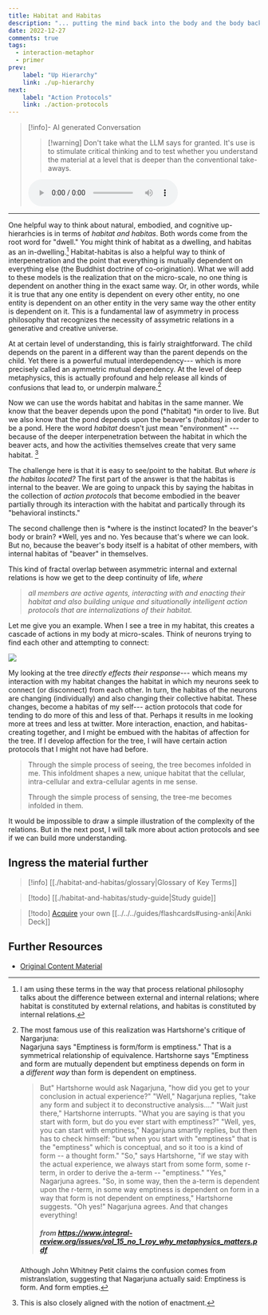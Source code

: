 ```yaml
---
title: Habitat and Habitas
description: "... putting the mind back into the body and the body back into nature"
date: 2022-12-27
comments: true
tags:
  - interaction-metaphor
  - primer
prev:
    label: "Up Hierarchy"
    link: ./up-hierarchy
next:
    label: "Action Protocols"
    link: ./action-protocols
---
```


> [!info]- AI generated Conversation
> > [!warning] Don't take what the LLM says for granted. It's use is to stimulate critical thinking and to test whether you understand the material at a level that is deeper than the conventional take-aways.
> <p><audio controls>
>   <source src="https://www.dropbox.com/scl/fi/va3uyubw9opey0f581rz6/habitat-and-habitas.mp3?rlkey=nbg4j7el81q5zwv4rzmweojv3&raw=1" type="audio/mpeg" >
> </audio></p>

---

One helpful way to think about natural, embodied, and cognitive up-hierarhcies is in terms of *habitat and habitas*. Both words come from the root word for "dwell." You might think of habitat as a dwelling, and habitas as an in-dwelling.[^1] Habitat-habitas is also a helpful way to think of interpenetration and the point that everything is mutually dependent on everything else (the Buddhist doctrine of co-origination). What we will add to these models is the realization that on the micro-scale, no one thing is dependent on another thing in the exact same way. Or, in other words, while it is true that any one entity is dependent on every other entity, no one entity is dependent on an other entity in the very same way the other entity is dependent on it. This is a fundamental law of asymmetry in process philosophy that recognizes the necessity of assymetric relations in a generative and creative universe.

At at certain level of understanding, this is fairly straightforward. The child depends on the parent in a different way than the parent depends on the child. Yet there is a powerful mutual interdependency--- which is more precisely called an aymmetric mutual dependency. At the level of deep metaphysics, this is actually profound and help release all kinds of confusions that lead to, or underpin malware.[^2]

Now we can use the words habitat and habitas in the same manner. We know that the beaver depends upon the pond (*habitat) *in order to live. But we also know that the pond depends upon the beaver's (*habitas)* in order to be a pond. Here the word *habitat* doesn't just mean "environment" --- because of the deeper interpenetration between the habitat in which the beaver acts, and how the activities themselves create that very same habitat. [^3]

The challenge here is that it is easy to see/point to the habitat. But *where is the habitas located?* The first part of the answer is that the habitas is internal to the beaver. We are going to unpack this by saying the habitas in the collection of *action protocols* that become embodied in the beaver partially through its interaction with the habitat and partically through its "behavioral instincts."

The second challenge then is *where is the instinct located? In the beaver's body or brain? *Well, yes and no. Yes because that's where we can look. But no, because the beaver's body itself is a habitat of other members, with internal habitas of "beaver" in themselves.

This kind of fractal overlap between asymmetric internal and external relations is how we get to the deep continuity of life, *where*

> *all members are active agents, interacting with and enacting their habitat and also building unique and situationally intelligent action protocols that are internalizations of their habitat.*

Let me give you an example. When I see a tree in my habitat, this creates a cascade of actions in my body at micro-scales. Think of neurons trying to find each other and attempting to connect:

![](https://www.youtube-nocookie.com/watch?v=RxBQ1ICEnKE)

My looking at the tree *directly effects their response*--- which means my interaction with my habitat changes the habitat in which my neurons seek to connect (or disconnect) from each other. In turn, the habitas of the neurons are changing (individually) and also changing their collective habitat. These changes, become a habitas of my self--- action protocols that code for tending to do more of this and less of that. Perhaps it results in me looking more at trees and less at twitter. More interaction, enaction, and habitas-creating together, and I might be embued with the habitas of affection for the tree. If I develop affection for the tree, I will have certain action protocols that I might not have had before.

> Through the simple process of seeing, the tree becomes infolded in me. This infoldment shapes a new, unique habitat that the cellular, intra-cellular and extra-cellular agents in me sense.
>
> Through the simple process of sensing, the tree-me becomes infolded in them.

It would be impossible to draw a simple illustration of the complexity of the relations. But in the next post, I will talk more about action protocols and see if we can build more understanding.


## Ingress the material further

> [!info] [[./habitat-and-habitas/glossary|Glossary of Key Terms]]

> [!todo] [[./habitat-and-habitas/study-guide|Study guide]]

> [!todo] [Acquire](./habitat-and-habitas/habitat-and-habitas-deck.apkg) your own [[../../../guides/flashcards#using-anki|Anki Deck]]

## Further Resources

- [Original Content Material](https://bonnittaroy.substack.com/p/a-new-theory-of-the-body-habitat)

[^1]: I am using these terms in the way that process relational philosophy talks about the difference between external and internal relations; where habitat is constituted by external relations, and habitas is constituted by internal relations.

[^2]: The most famous use of this realization was Hartshorne's critique of Nargarjuna:\
Nagarjuna says "Emptiness is form/form is emptiness." That is a symmetrical relationship of equivalence. Hartshorne says "Emptiness and form are mutually dependent but emptiness depends on form in a *different way* than form is dependent on emptiness.
    > But" Hartshorne would ask Nagarjuna, "how did you get to your conclusion in actual experience?" "Well," Nagarjuna replies, "take any form and subject it to deconstructive analysis...." "Wait just there," Hartshorne interrupts. "What you are saying is that you start with form, but do you ever start with emptiness?" "Well, yes, you can start with emptiness," Nagarjuna smartly replies, but then has to check himself: "but when you start with "emptiness" that is the "emptiness" which is conceptual, and so it too is a kind of form -- a thought form." "So," says Hartshorne, "if we stay with the actual experience, we always start from some form, some r-term, in order to derive the a-term -- "emptiness." "Yes," Nagarjuna agrees. "So, in some way, then the a-term is dependent upon the r-term, in some way emptiness is dependent on form in a way that form is not dependent on emptiness," Hartshorne suggests. "Oh yes!" Nagarjuna agrees. And that changes everything!
    >
    > ##### from https://www.integral-review.org/issues/vol_15_no_1_roy_why_metaphysics_matters.pdf
    Although John Whitney Petit claims the confusion comes from mistranslation, suggesting that Nagarjuna actually said: Emptiness is form. And form empties.

[^3]: This is also closely aligned with the notion of enactment.

